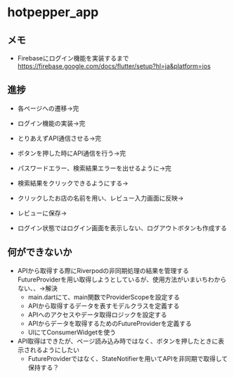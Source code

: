 # hotpepper_app

## メモ
- Firebaseにログイン機能を実装するまで
https://firebase.google.com/docs/flutter/setup?hl=ja&platform=ios

## 進捗
- 各ページへの遷移->完
- ログイン機能の実装->完
- とりあえずAPI通信させる→完
- ボタンを押した時にAPI通信を行う→完
- パスワードエラー、検索結果エラーを出せるように→完
- 検索結果をクリックできるようにする→
- クリックしたお店の名前を用い、レビュー入力画面に反映→
- レビューに保存→

- ログイン状態ではログイン画面を表示しない、ログアウトボタンも作成する


## 何ができないか
- APIから取得する際にRiverpodの非同期処理の結果を管理するFutureProviderを用い取得しようとしているが、使用方法がいまいちわからない、、→解決
  - main.dartにて、main関数でProviderScopeを設定する
  - APIから取得するデータを表すモデルクラスを定義する
  - APIへのアクセスやデータ取得ロジックを設定する
  - APIからデータを取得するためのFutureProviderを定義する
  - UIにてConsumerWidgetを使う
- API取得はできたが、ページ読み込み時ではなく、ボタンを押したときに表示されるようにしたい
  - FutureProviderではなく、StateNotifierを用いてAPIを非同期で取得して保持する？